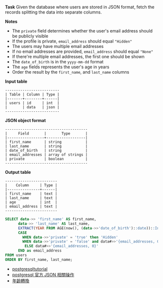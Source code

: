 **Task**
Given the database where users are stored in JSON format, fetch the records splitting the data into separate columns.

**Notes**
- The `private` field determines whether the user's email address should be publicly visible
- If the profile is private, `email_address` should equal `"Hidden"`
- The users may have multiple email addresses
- If no email addresses are provided, `email_address` should equal `"None"`
- If there're multiple email addresses, the first one should be shown
- The `date_of_birth` is in the `yyyy-mm-dd` format
- The `age` fields represents the user's age in years
- Order the result by the `first_name`, and `last_name` columns


**Input table**
```
-------------------------
| Table | Column | Type |
|-------+--------+------|
| users | id     | int  |
|       | data   | json |
-------------------------
```

**JSON object format**
```
--------------------------------------
|     Field       |       Type       |
|-----------------+------------------|
| first_name      | string           |
| last_name       | string           |
| date_of_birth   | string           |
| email_addresses | array of strings |
| private         | boolean          |
--------------------------------------
```

**Output table**
```
------------------------
|    Column     | Type |
|---------------+------|
| first_name    | text |
| last_name     | text |
| age           | int  |
| email_address | text |
------------------------
```

```sql
SELECT data->> 'first_name' AS first_name,
      data->> 'last_name' AS last_name,
      EXTRACT(YEAR FROM AGE(now(), (data->>'date_of_birth')::date))::Integer AS age, # 最後要轉 integer 不然是 float
      CASE
        WHEN data->>'private' = 'true' then 'Hidden'
        WHEN data->>'private' = 'false' and data#>>'{email_addresses, 0}' isnull then 'None'
         ELSE data#>>'{email_addresses, 0}'
      END as email_address
FROM users
ORDER BY first_name, last_name;
```

- [postgresqltutorial](https://www.postgresqltutorial.com/postgresql-json/)
- [postgresql 官方 JSON 相關操作](https://www.postgresql.org/docs/current/functions-json.html#FUNCTIONS-JSON-OP-TABLE)
- [年齡轉換](https://stackoverflow.com/questions/40484345/how-to-get-only-year-from-age-function-in-postgresql-select-query/40484590)